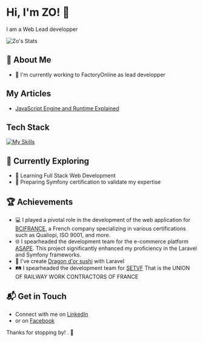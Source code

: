 # Hi, I'm ZO! 👋

I am a Web Lead developper 

![Zo's Stats](https://github-readme-stats.vercel.app/api?username=ZoMsi&theme=vue-dark&show_icons=true&hide_border=true&count_private=true)

## 🚀 About Me

- 🔭 I'm currently working  to FactoryOnline as lead developper

## My Articles
- [JavaScript Engine and Runtime Explained](https://www.freecodecamp.org/news/javascript-engine-and-runtime-explained/)


## Tech Stack
[![My Skills](https://skillicons.dev/icons?i=php,symfony,laravel,js,jquery,nodejs,npm,webpack,html,css,bootstrap,mysql,git,docker,ubuntu,debian)](https://skillicons.dev)


## 🌱 Currently Exploring

- 🚀 Learning Full Stack Web Development
- 🧠 Preparing Symfony certification to validate my expertise


## 🏆 Achievements

- 💻 I played a pivotal role in the development of the web application for [BCIFRANCE](https://bcifrance.fr), a French company specializing in various certifications such as Qualiopi, ISO 9001, and more.   
- 🌐 I spearheaded the development team for the e-commerce platform [ASAPE](https://asape.store). This project significantly enhanced my proficiency in the Laravel and Symfony frameworks. 
- 🍣 I've create [Dragon d'or sushi](https://dragondorsushi.fr/) with Laravel
- 🛤️ I spearheaded the development team for [SETVF](https://www.setvf.com/) That is the UNION OF RAILWAY WORK CONTRACTORS OF FRANCE

## 📬 Get in Touch

- Connect with me on [LinkedIn](www.linkedin.com/in/zo-nierenana-andriantseheno-6981b41a7)
- or on [Facebook]([https://theenthusiast.dev](https://web.facebook.com/zonierenana/))

Thanks for stopping by! . 🚀



<!--

Here are some ideas to get you started:

- 🔭 I’m currently working on ...
- 🌱 I’m currently learning ...
- 👯 I’m looking to collaborate on ...
- 🤔 I’m looking for help with ...
- 💬 Ask me about ...
- 📫 How to reach me: ...
- 😄 Pronouns: ...
- ⚡ Fun fact: ...
-->


